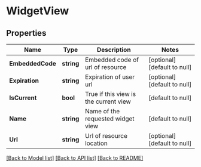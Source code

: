 # WidgetView

## Properties
Name | Type | Description | Notes
------------ | ------------- | ------------- | -------------
**EmbeddedCode** | **string** | Embedded code of url of resource  | [optional] [default to null]
**Expiration** | **string** | Expiration of user url  | [optional] [default to null]
**IsCurrent** | **bool** | True if this view is the current view | [default to null]
**Name** | **string** | Name of the requested widget view | [default to null]
**Url** | **string** | Url of resource location | [optional] [default to null]

[[Back to Model list]](../README.md#documentation-for-models) [[Back to API list]](../README.md#documentation-for-api-endpoints) [[Back to README]](../README.md)


